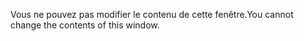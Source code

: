 <span data-ttu-id="284b6-101">Vous ne pouvez pas modifier le contenu de cette fenêtre.</span><span class="sxs-lookup"><span data-stu-id="284b6-101">You cannot change the contents of this window.</span></span>
